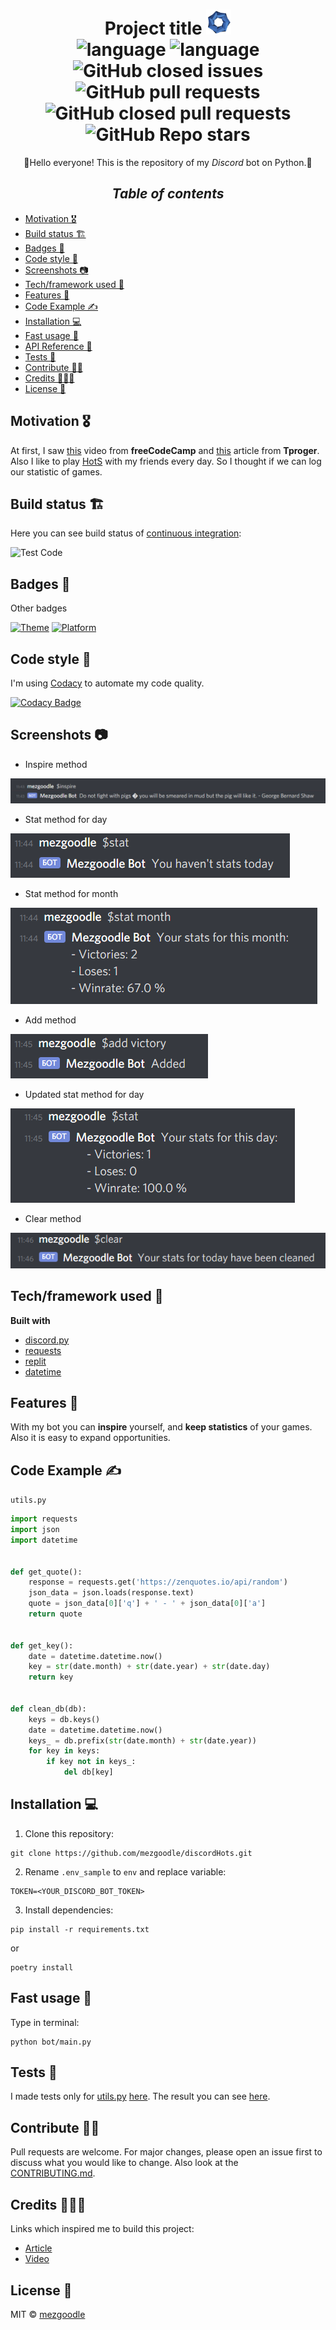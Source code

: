 <h1 id="project-title" align="center">
  Project title <img alt="logo" width="40" height="40" src="https://raw.githubusercontent.com/mezgoodle/images/master/MezidiaLogoTransparent.png" /><br>
  <img alt="language" src="https://img.shields.io/badge/language-python-brightgreen?style=flat-square" />
  <img alt="language" src="https://img.shields.io/github/issues/mezgoodle/discordHots?style=flat-square" />
  <img alt="GitHub closed issues" src="https://img.shields.io/github/issues-closed/mezgoodle/discordHots?style=flat-square" />
  <img alt="GitHub pull requests" src="https://img.shields.io/github/issues-pr/mezgoodle/discordHots?style=flat-square" />
  <img alt="GitHub closed pull requests" src="https://img.shields.io/github/issues-pr-closed/mezgoodle/discordHots?style=flat-square" />
  <img alt="GitHub Repo stars" src="https://img.shields.io/github/stars/mezgoodle/discordHots?style=flat-square">
</h1>

<p align="center">
🌟Hello everyone! This is the repository of my <i>Discord</i> bot on Python.🌟
</p>

<h2 align="center">
  <i>Table of contents</i>
</h2>

- [Motivation 🎖️](#motivation-)
- [Build status 🏗️](#build-status-)
- [Badges 🏅](#badges-)
- [Code style 📇](#code-style-)
- [Screenshots 📷](#screenshots-)
- [Tech/framework used 🔧](#techframework-used-)
- [Features 💪](#features-)
- [Code Example ✍️](#code-example-)
- [Installation 💻](#installation-)
- [Fast usage 💨](#fast-usage-)
- [API Reference 🦾](#api-reference-)
- [Tests 🧪](#tests-)
- [Contribute 💁🏻](#contribute-)
- [Credits 🧑‍🤝‍🧑](#credits-)
- [License 🔖](#license-)

## Motivation 🎖️

At first, I saw [this](https://www.youtube.com/watch?v=SPTfmiYiuok&feature=emb_logo) video from **freeCodeCamp** and [this](https://tproger.ru/video/boty-dlja-discord-na-python-proekt-dlja-nachinajushhih/) article from **Tproger**. Also I like to play [HotS](https://heroesofthestorm.com/en-us/) with my friends every day. So I thought if we can log our statistic of games.

## Build status 🏗️

Here you can see build status of [continuous integration](https://en.wikipedia.org/wiki/Continuous_integration):

![Test Code](https://github.com/mezgoodle/discordHots/workflows/Test%20Code/badge.svg)

## Badges 🏅

Other badges

[![Theme](https://img.shields.io/badge/Theme-Bot-brightgreen?style=flat-square)](https://www.google.com.ua/)
[![Platform](https://img.shields.io/badge/Platform-Discord-brightgreen?style=flat-square)](https://www.google.com.ua/)

## Code style 📇

I'm using [Codacy](https://www.codacy.com/) to automate my code quality.

[![Codacy Badge](https://app.codacy.com/project/badge/Grade/96180c20b781457d8a754b20b814cc41)](https://www.codacy.com/gh/mezgoodle/discordHots/dashboard?utm_source=github.com&amp;utm_medium=referral&amp;utm_content=mezgoodle/discordHots&amp;utm_campaign=Badge_Grade)
 
## Screenshots 📷

- Inspire method

![Screenshot 1](https://raw.githubusercontent.com/mezgoodle/images/master/discordHots1.png)

- Stat method for day

![Screenshot 2](https://raw.githubusercontent.com/mezgoodle/images/master/discordHots2.png)

- Stat method for month

![Screenshot 3](https://raw.githubusercontent.com/mezgoodle/images/master/discordHots3.png)

- Add method

![Screenshot 4](https://raw.githubusercontent.com/mezgoodle/images/master/discordHots4.png)

- Updated stat method for day

![Screenshot 5](https://raw.githubusercontent.com/mezgoodle/images/master/discordHots5.png)

- Clear method

![Screenshot 6](https://raw.githubusercontent.com/mezgoodle/images/master/discordHots6.png)

## Tech/framework used 🔧

**Built with**

- [discord.py](https://discordpy.readthedocs.io/en/latest/)
- [requests](https://requests.readthedocs.io/en/master/)
- [replit](https://pypi.org/project/replit/)
- [datetime](https://docs.python.org/3/library/datetime.html)

## Features 💪

With my bot you can **inspire** yourself, and **keep statistics** of your games. Also it is easy to expand opportunities.

## Code Example ✍️

`utils.py`

```python
import requests
import json
import datetime


def get_quote():
    response = requests.get('https://zenquotes.io/api/random')
    json_data = json.loads(response.text)
    quote = json_data[0]['q'] + ' - ' + json_data[0]['a']
    return quote


def get_key():
    date = datetime.datetime.now()
    key = str(date.month) + str(date.year) + str(date.day)
    return key


def clean_db(db):
    keys = db.keys()
    date = datetime.datetime.now()
    keys_ = db.prefix(str(date.month) + str(date.year))
    for key in keys:
        if key not in keys_:
            del db[key]
```

## Installation 💻

1. Clone this repository:

```
git clone https://github.com/mezgoodle/discordHots.git
```

2. Rename `.env_sample` to `env` and replace variable:

```
TOKEN=<YOUR_DISCORD_BOT_TOKEN>
```

3. Install dependencies:

```
pip install -r requirements.txt
```

or

```
poetry install
```

## Fast usage 💨

Type in terminal:

```
python bot/main.py
```

## Tests 🧪

I made tests only for [utils.py](https://github.com/mezgoodle/discordHots/blob/master/bot/utils.py) [here](https://github.com/mezgoodle/discordHots/blob/master/test/test_utils.py). The result you can see [here](https://github.com/mezgoodle/discordHots/actions).

## Contribute 💁🏻

Pull requests are welcome. For major changes, please open an issue first to discuss what you would like to change. Also look at the [CONTRIBUTING.md](https://github.com/mezgoodle/discordHots/blob/master/CONTRIBUTING.md).

## Credits 🧑‍🤝‍🧑

Links which inspired me to build this project:

- [Article](https://tproger.ru/video/boty-dlja-discord-na-python-proekt-dlja-nachinajushhih/)
- [Video](https://www.youtube.com/watch?v=SPTfmiYiuok&feature=emb_logo)

## License 🔖

MIT © [mezgoodle](https://github.com/mezgoodle)
